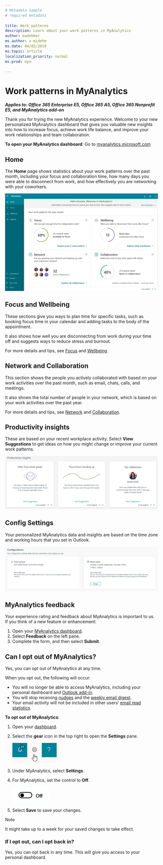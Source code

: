 ```yaml
---
# Metadata Sample
# required metadata

title: Work patterns
description: Learn about your work patterns in MyAnalytics
author: madehmer
ms.author: v-midehm
ms.date: 04/02/2019
ms.topic: article
localization_priority: normal 
ms.prod: mya

---
```


# Work patterns in MyAnalytics

_**Applies to: Office 365 Enterprise E5, Office 365 A5, Office 365 Nonprofit E5, and MyAnalytics add-on**_

Thank you for trying the new MyAnalytics experience. Welcome to your new personalized MyAnalytics dashboard that gives you valuable new insights into how to increase focus, achieve work life balance, and improve your work relationships and team collaboration.

**To open your MyAnalytics dashboard**: Go to [myanalytics.microsoft.com](https://myanalytics.microsoft.com)

## Home

The **Home** page shows statistics about your work patterns over the past month, including your focus and collaboration time, how many days you were able to disconnect from work, and how effectively you are networking with your coworkers.

![Your work patterns](../../Images/mya/use/home-pg.png)

## Focus and Wellbeing

These sections give you ways to plan time for specific tasks, such as booking focus time in your calendar and adding tasks to the body of the appointment.

It also shows how well you are disconnecting from work during your time off and suggests ways to reduce stress and burnout.

For more details and tips, see [Focus](../use/focus.md) and [Wellbeing](../use/wellbeing.md).

## Network and Collaboration

This section shows the people you actively collaborated with based on your work activities over the past month, such as email, chats, calls, and meetings.

It also shows the total number of people in your network, which is based on your work activities over the past year.

For more details and tips, see [Network](../use/network.md) and [Collaboration](../use/collaboration.md).

## Productivity insights

These are based on your recent workplace activity. Select **View Suggestions** to get ideas on how you might change or improve your current work patterns.

![Productivity insights](../../Images/mya/use/insights.png)

## Config Settings

Your personalized MyAnalytics data and insights are based on the time zone and working hours that you set in Outlook.

![Config Settings](../../Images/mya/use/mya-config-settings.png)

## MyAnalytics feedback

Your experience rating and feedback about MyAnalytics is important to us. If you think of a new feature or enhancement:

1. Open your [MyAnalytics dashboard](https://myanalytics.microsoft.com).
2. Select **Feedback** on the left pane.
3. Complete the form, and then select **Submit**.

## Can I opt out of MyAnalytics?

Yes, you can opt out of MyAnalytics at any time.

When you opt out, the following will occur:

* You will no longer be able to access MyAnalytics, including your personal dashboard and [Outlook add-in](../use/add-in.md).
* You will stop receiving [nudges](../use/mya-notifications.md) and the [weekly email digest](../use/email-digest.md).
* Your email activity will not be included in other users’ [email read statistics](../use/add-in.md#email-read-statistics).

**To opt out of MyAnalytics**:

1. Open your [dashboard](https://myanalytics.microsoft.com).
2. Select the **gear** icon in the top right to open the **Settings** pane.

    ![MyAnalytics settings](../../Images/mya/use/mya-gear-settings.png)

3. Under MyAnalytics, select **Settings**.
4. For MyAnalytics, set the control to **Off**.

    ![Slider in off position](../../Images/mya/use/Slider-off.png)
  
5. Select **Save** to save your changes.

> [!NOTE]
> It might take up to a week for your saved changes to take effect.

### If I opt out, can I opt back in?

Yes, you can opt back in any time. This will give you access to your personal dashboard.
